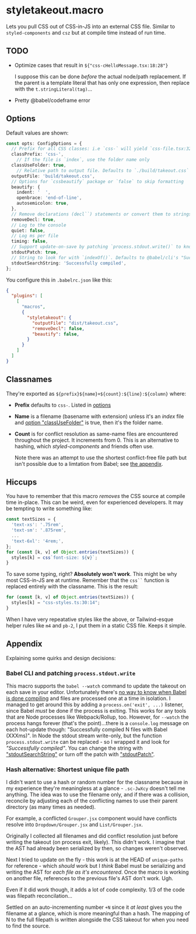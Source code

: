 # styletakeout.macro

Lets you pull CSS out of CSS-in-JS into an external CSS file. Similar to
`styled-components` and `csz` but at compile time instead of run time.

## TODO

- Optimize cases that result in `${"css-cHelloMessage.tsx:18:28"}`

  I suppose this can be done _before_ the actual node/path replacement. If the
  parent is a template literal that has only one expression, then replace with
  the `t.stringLiteral(tag)`...

- Pretty @babel/codeframe error

## Options

Default values are shown:

```ts
const opts: ConfigOptions = {
  // Prefix for all CSS classes: i.e `css-` will yield `css-file.tsx:32:16`
  classPrefix: 'css-',
    // If the file is `index`, use the folder name only
  classUseFolder: true,
    // Relative path to output file. Defaults to `./build/takeout.css`
  outputFile: 'build/takeout.css',
  // Options for `cssbeautify` package or `false` to skip formatting
  beautify: {
    indent: '  ',
    openbrace: 'end-of-line',
    autosemicolon: true,
  },
  // Remove declarations (decl``) statements or convert them to strings
  removeDecl: true,
  // Log to the console
  quiet: false,
  // Log ms per file
  timing: false,
  // Support update-on-save by patching `process.stdout.write()` to know when Babel has compiled
  stdoutPatch: true,
  // String to look for with `indexOf()`. Defaults to @babel/cli's "Sucessfully compiled ..."
  stdoutSearchString: 'Successfully compiled',
};
```

You configure this in `.babelrc.json` like this:

```json
{
  "plugins": [
    [
      "macros",
      {
        "styletakeout": {
          "outputFile": "dist/takeout.css",
          "removeDecl": false,
          "beautify": false,
        }
      }
    ]
  ]
}
```

## Classnames

They're exported as `${prefix}${name}+${count}:${line}:${column}` where:

- **Prefix** defaults to `css-`. Listed in [options][1]

- **Name** is a filename (basename with extension) unless it's an _index_ file
  and [option "classUseFolder"][1] is true, then it's the folder name.

- **Count** is for conflict resolution as same-name files are encountered
  throughout the project. It increments from 0. This is an alternative to
  hashing, which _styled-components_ and friends often use.

  Note there was an attempt to use the shortest conflict-free file path but
  isn't possible due to a limtation from Babel; see [the appendix][2].

## Hiccups

You have to remember that this macro _removes_ the CSS source at compile time
in-place. This can be weird, even for experienced developers. It may be tempting
to write something like:

```ts
const textSizes = {
  'text-xs': '.75rem',
  'text-sm': '.875rem',
  ...
  'text-6xl': '4rem;',
};
for (const [k, v] of Object.entries(textSizes)) {
  styles[k] = css`font-size: ${v}`;
}
```

To save some typing, right? **Absolutely won't work**. This might be why most
CSS-in-JS are at runtime. Remember that the ``` css`` ``` function is replaced
entirely with the classname. This is the result:

```ts
for (const [k, v] of Object.entries(textSizes)) {
  styles[k] = "css-styles.ts:30:14";
}
```

When I have very repeatative styles like the above, or Tailwind-esque helper
rules like `m4` and `pb-2`, I put them in a static CSS file. Keeps it simple.

## Appendix

Explaining some quirks and design decisions:

### Babel CLI and patching `process.stdout.write`

This macro supports the `babel --watch` command to update the takeout on each
save in your editor. Unfortunately there's [no way to know when Babel is done
compiling][3] and files are processed one at a time in isolation. I managed to
get around this by adding a `process.on('exit', ...)` listener, since Babel
_must_ be done if the process is exiting. This works for any tools that are Node
processes like Webpack/Rollup, too. However, for `--watch` the process hangs
forever (that's the point)...there is a `console.log` message on each hot-update
though: "Successfully compiled N files with Babel (XXXms)". In Node the stdout
stream write-only, but the function `process.stdout.write` can be replaced - so
I wrapped it and look for _"Successfully compiled"_. You can change the string
with ["stdoutSearchString"][1] or turn off the patch with ["stdoutPatch"][1].

### Hash alternative: Shortest unique file path

I didn't want to use a hash or random number for the classname because in my
experience they're meaningless at a glance - `.sc-JwXcy` doesn't tell me
anything. The idea was to use the filename only, and if there was a collision,
reconcile by adjusting each of the conflicting names to use their parent
directory (as many times as needed).

For example, a conflicted `Grouper.jsx` component would have conflicts resolve
into `Dropdown/Grouper.jsx` and `List/Grouper.jsx`.

Originally I collected all filenames and did conflict resolution just before
writing the takeout (on process exit, likely). This didn't work. I imagine that
the AST had already been serialized by then, so changes weren't observed.

Next I tried to update on the fly - this work is at the HEAD of `unique-paths`
for reference - which _should_ work but I _think_ Babel must be serializing and
writing the AST for _each file as it's encountered_. Once the macro is working
on another file, references to the previous file's AST don't work. Ugh.

Even if it did work though, it adds a lot of code complexity. 1/3 of the code
was filepath reconcilation...

Settled on an auto-incrementing number `+N` since it _at least_ gives you the
filename at a glance, which is more meaningful than a hash. The mapping of N to
the full filepath is written alongside the CSS takeout for when you need to find
the source.

[1]: ##Options
[2]: ##Appendix
[3]: https://github.com/kentcdodds/babel-plugin-macros/issues/155

